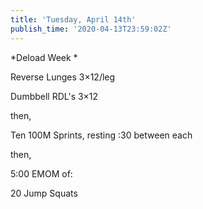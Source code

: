 ```yaml
---
title: 'Tuesday, April 14th'
publish_time: '2020-04-13T23:59:02Z'
---
```


*Deload Week *

Reverse Lunges 3×12/leg

Dumbbell RDL's 3×12

then,

Ten 100M Sprints, resting :30 between each

then,

5:00 EMOM of:

20 Jump Squats
